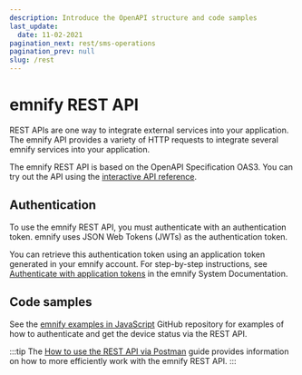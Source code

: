 ```yaml
---
description: Introduce the OpenAPI structure and code samples
last_update: 
  date: 11-02-2021
pagination_next: rest/sms-operations
pagination_prev: null
slug: /rest
---
```


# emnify REST API

REST APIs are one way to integrate external services into your application.
The emnify API provides a variety of HTTP requests to integrate several emnify services into your application.

The emnify REST API is based on the OpenAPI Specification OAS3.
You can try out the API using the [interactive API reference](https://cdn.emnify.net/api/doc/swagger.html).

## Authentication

To use the emnify REST API, you must authenticate with an authentication token.
emnify uses JSON Web Tokens (JWTs) as the authentication token.

You can retrieve this authentication token using an application token generated in your emnify account.
For step-by-step instructions, see [Authenticate with application tokens](https://cdn.emnify.net/api/doc/application-token.html) in the emnify System Documentation.

## Code samples

See the [emnify examples in JavaScript](https://github.com/emnify/API_Examples_JS) GitHub repository for examples of how to authenticate and get the device status via the REST API.

:::tip
The [How to use the REST API via Postman](https://www.emnify.com/developer-blog/postman-emnify-api) guide provides information on how to more efficiently work with the emnify REST API.
:::
